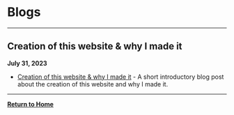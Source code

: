 # Blogs

---

## Creation of this website & why I made it
**July 31, 2023**  
- [Creation of this website & why I made it](#placeholder_blog_files:blog_about_personal_website-31-07-2023.md) - A short introductory blog post about the creation of this website and why I made it.

---

[**Return to Home**](#placeholder_for_index)

